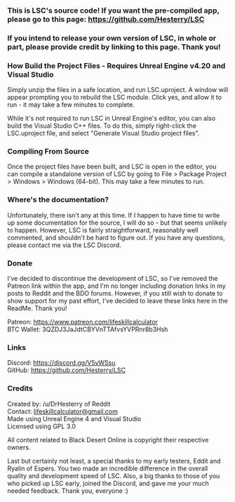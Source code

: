 ### This is LSC's source code! If you want the pre-compiled app, please go to this page: https://github.com/Hesterry/LSC

### If you intend to release your own version of LSC, in whole or part, please provide credit by linking to this page. Thank you!


### How Build the Project Files - Requires Unreal Engine v4.20 and Visual Studio

Simply unzip the files in a safe location, and run LSC.uproject. A window will appear prompting you to rebuild the LSC module. Click yes, and allow it to run - it may take a few minutes to complete.

While it's not required to run LSC in Unreal Engine's editor, you can also build the Visual Studio C++ files. To do this, simply right-click the LSC.uproject file, and select "Generate Visual Studio project files".


### Compiling From Source

Once the project files have been built, and LSC is open in the editor, you can compile a standalone version of LSC by going to File > Package Project > Windows > Windows (64-bit). This may take a few minutes to run.


### Where's the documentation?

Unfortunately, there isn't any at this time. If I happen to have time to write up some documentation for the source, I will do so - but that seems unlikely to happen. However, LSC is fairly straightforward, reasonably well commented, and shouldn't be hard to figure out. If you have any questions, please contact me via the LSC Discord.


### Donate

I've decided to discontinue the development of LSC, so I've removed the Patreon link within the app, and I'm no longer including donation links in my posts to Reddit and the BDO forums. However, if you still wish to donate to show support for my past effort, I've decided to leave these links here in the ReadMe. Thank you!

Patreon: https://www.patreon.com/lifeskillcalculator  
BTC Wallet: 3QZDJ3JaJdtCBYVnTTAfvsYVPRnr8b3Hsh  


### Links

Discord: https://discord.gg/V5vWSsu  
GitHub: https://github.com/Hesterry/LSC  


### Credits

Created by: /u/DrHesterry of Reddit  
Contact: lifeskillcalculator@gmail.com  
Made using Unreal Engine 4 and Visual Studio  
Licensed using GPL 3.0  

All content related to Black Desert Online is copyright their respective owners.

Last but certainly not least, a special thanks to my early testers, Eddit and Ryalin of Espers. You two made an incredible difference in the overall quality and development speed of LSC. Also, a big thanks to those of you who picked up LSC early, joined the Discord, and gave me your much needed feedback. Thank you, everyone :)  
